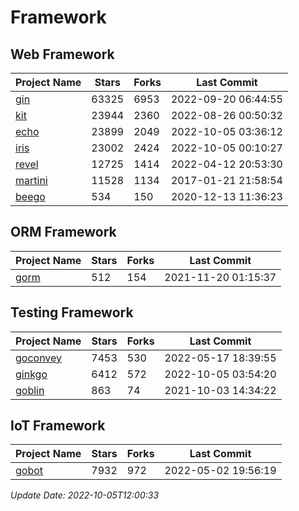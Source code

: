 # Framework

## Web Framework
| Project Name | Stars | Forks | Last Commit |
| ------------ | ----- | ----- | ----------- |
| [gin](https://github.com/gin-gonic/gin) | 63325 | 6953 | 2022-09-20 06:44:55 |
| [kit](https://github.com/go-kit/kit) | 23944 | 2360 | 2022-08-26 00:50:32 |
| [echo](https://github.com/labstack/echo) | 23899 | 2049 | 2022-10-05 03:36:12 |
| [iris](https://github.com/kataras/iris) | 23002 | 2424 | 2022-10-05 00:10:27 |
| [revel](https://github.com/revel/revel) | 12725 | 1414 | 2022-04-12 20:53:30 |
| [martini](https://github.com/go-martini/martini) | 11528 | 1134 | 2017-01-21 21:58:54 |
| [beego](https://github.com/astaxie/beego) | 534 | 150 | 2020-12-13 11:36:23 |

## ORM Framework
| Project Name | Stars | Forks | Last Commit |
| ------------ | ----- | ----- | ----------- |
| [gorm](https://github.com/jinzhu/gorm) | 512 | 154 | 2021-11-20 01:15:37 |

## Testing Framework
| Project Name | Stars | Forks | Last Commit |
| ------------ | ----- | ----- | ----------- |
| [goconvey](https://github.com/smartystreets/goconvey) | 7453 | 530 | 2022-05-17 18:39:55 |
| [ginkgo](https://github.com/onsi/ginkgo) | 6412 | 572 | 2022-10-05 03:54:20 |
| [goblin](https://github.com/franela/goblin) | 863 | 74 | 2021-10-03 14:34:22 |

## IoT Framework
| Project Name | Stars | Forks | Last Commit |
| ------------ | ----- | ----- | ----------- |
| [gobot](https://github.com/hybridgroup/gobot) | 7932 | 972 | 2022-05-02 19:56:19 |

*Update Date: 2022-10-05T12:00:33*